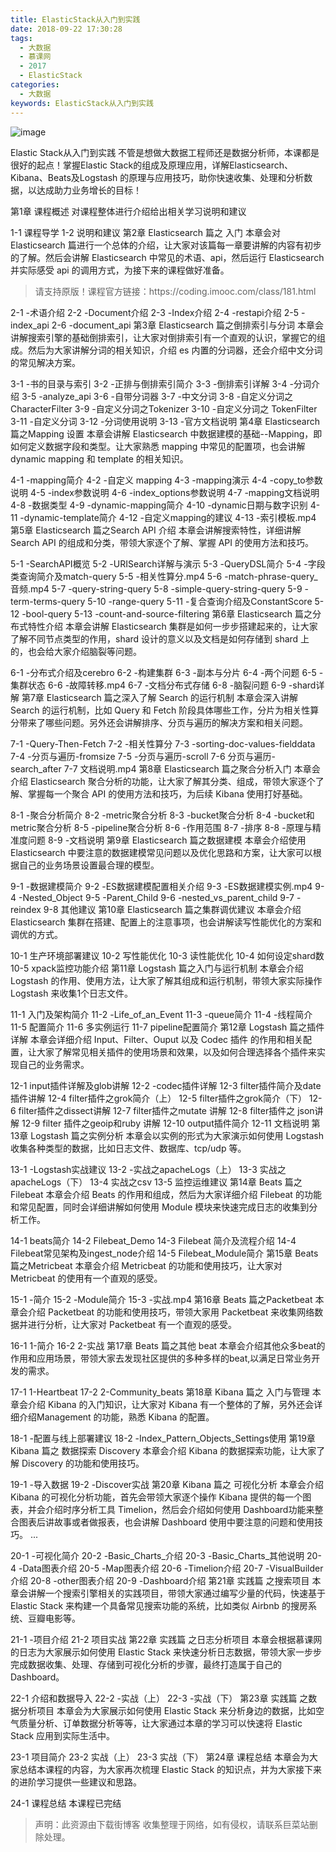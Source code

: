```yaml
---
title: ElasticStack从入门到实践
date: 2018-09-22 17:30:28
tags:
  - 大数据
  - 慕课网
  - 2017
  - ElasticStack
categories:
  - 大数据
keywords: ElasticStack从入门到实践
---
```

![image](https://img.mukewang.com/szimg/5a7441e30001d4f805400300-360-202.jpg)

Elastic Stack从入门到实践
不管是想做大数据工程师还是数据分析师，本课都是很好的起点！掌握Elastic Stack的组成及原理应用，详解Elasticsearch、Kibana、Beats及Logstash 的原理与应用技巧，助你快速收集、处理和分析数据，以达成助力业务增长的目标！

第1章 课程概述
对课程整体进行介绍给出相关学习说明和建议

1-1 课程导学
1-2 说明和建议
第2章 Elasticsearch 篇之 入门
本章会对 Elasticsearch 篇进行一个总体的介绍，让大家对该篇每一章要讲解的内容有初步的了解。然后会讲解 Elasticsearch 中常见的术语、api，然后运行 Elasticsearch 并实际感受 api 的调用方式，为接下来的课程做好准备。

<!-- more -->
<blockquote class="blockquote-center">
请支持原版！课程官方链接：https://coding.imooc.com/class/181.html</blockquote>
</blockquote>


2-1 -术语介绍
2-2 -Document介绍
2-3 -Index介绍
2-4 -restapi介绍
2-5 -index_api
2-6 -document_api
第3章 Elasticsearch 篇之倒排索引与分词
本章会讲解搜索引擎的基础倒排索引，让大家对倒排索引有一个直观的认识，掌握它的组成。然后为大家讲解分词的相关知识，介绍 es 内置的分词器，还会介绍中文分词的常见解决方案。

3-1 -书的目录与索引
3-2 -正排与倒排索引简介
3-3 -倒排索引详解
3-4 -分词介绍
3-5 -analyze_api
3-6 -自带分词器
3-7 -中文分词
3-8 -自定义分词之CharacterFilter
3-9 -自定义分词之Tokenizer
3-10 -自定义分词之 TokenFilter
3-11 -自定义分词
3-12 -分词使用说明
3-13 -官方文档说明
第4章 Elasticsearch 篇之Mapping 设置
本章会讲解 Elasticsearch 中数据建模的基础--Mapping，即如何定义数据字段和类型。让大家熟悉 mapping 中常见的配置项，也会讲解 dynamic mapping 和 template 的相关知识。

4-1 -mapping简介
4-2 -自定义 mapping
4-3 -mapping演示
4-4 -copy_to参数说明
4-5 -index参数说明
4-6 -index_options参数说明
4-7 -mapping文档说明
4-8 -数据类型
4-9 -dynamic-mapping简介
4-10 -dynamic日期与数字识别
4-11 -dynamic-template简介
4-12 -自定义mapping的建议
4-13 -索引模板.mp4
第5章 Elasticsearch 篇之Search API 介绍
本章会讲解搜索特性，详细讲解 Search API 的组成和分类，带领大家逐个了解、掌握 API 的使用方法和技巧。

5-1 -SearchAPI概览
5-2 -URISearch详解与演示
5-3 -QueryDSL简介
5-4 -字段类查询简介及match-query
5-5 -相关性算分.mp4
5-6 -match-phrase-query_音频.mp4
5-7 -query-string-query
5-8 -simple-query-string-query
5-9 -term-terms-query
5-10 -range-query
5-11 -复合查询介绍及ConstantScore
5-12 -bool-query
5-13 -count-and-source-filtering
第6章 Elasticsearch 篇之分布式特性介绍
本章会讲解 Elasticsearch 集群是如何一步步搭建起来的，让大家了解不同节点类型的作用，shard 设计的意义以及文档是如何存储到 shard 上的，也会给大家介绍脑裂等问题。

6-1 -分布式介绍及cerebro
6-2 -构建集群
6-3 -副本与分片
6-4 -两个问题
6-5 -集群状态
6-6 -故障转移.mp4
6-7 -文档分布式存储
6-8 -脑裂问题
6-9 -shard详解
第7章 Elasticsearch 篇之深入了解 Search 的运行机制
本章会深入讲解 Search 的运行机制，比如 Query 和 Fetch 阶段具体哪些工作，分片为相关性算分带来了哪些问题。另外还会讲解排序、分页与遍历的解决方案和相关问题。

7-1 -Query-Then-Fetch
7-2 -相关性算分
7-3 -sorting-doc-values-fielddata
7-4 -分页与遍历-fromsize
7-5 -分页与遍历-scroll
7-6 分页与遍历-search_after
7-7 文档说明.mp4
第8章 Elasticsearch 篇之聚合分析入门
本章会介绍 Elasticsearch 聚合分析的功能，让大家了解其分类、组成，带领大家逐个了解、掌握每一个聚合 API 的使用方法和技巧，为后续 Kibana 使用打好基础。

8-1 -聚合分析简介
8-2 -metric聚合分析
8-3 -bucket聚合分析
8-4 -bucket和metric聚合分析
8-5 -pipeline聚合分析
8-6 -作用范围
8-7 -排序
8-8 -原理与精准度问题
8-9 -文档说明
第9章 Elasticsearch 篇之数据建模
本章会介绍使用 Elasticsearch 中要注意的数据建模常见问题以及优化思路和方案，让大家可以根据自己的业务场景设置最合理的模型。

9-1 -数据建模简介
9-2 -ES数据建模配置相关介绍
9-3 -ES数据建模实例.mp4
9-4 -Nested_Object
9-5 -Parent_Child
9-6 -nested_vs_parent_child
9-7 -reindex
9-8 其他建议
第10章 Elasticsearch 篇之集群调优建议
本章会介绍 Elasticsearch 集群在搭建、配置上的注意事项，也会讲解读写性能优化的方案和调优的方式。

10-1 生产环境部署建议
10-2 写性能优化
10-3 读性能优化
10-4 如何设定shard数
10-5 xpack监控功能介绍
第11章 Logstash 篇之入门与运行机制
本章会介绍 Logstash 的作用、使用方法，让大家了解其组成和运行机制，带领大家实际操作 Logstash 来收集1个日志文件。

11-1 入门及架构简介
11-2 -Life_of_an_Event
11-3 -queue简介
11-4 -线程简介
11-5 配置简介
11-6 多实例运行
11-7 pipeline配置简介
第12章 Logstash 篇之插件详解
本章会详细介绍 Input、Filter、Ouput 以及 Codec 插件 的作用和相关配置，让大家了解常见相关插件的使用场景和效果，以及如何合理选择各个插件来实现自己的业务需求。

12-1 input插件详解及glob讲解
12-2 -codec插件详解
12-3 filter插件简介及date插件讲解
12-4 filter插件之grok简介（上）
12-5 filter插件之grok简介（下）
12-6 filter插件之dissect讲解
12-7 filter插件之mutate 讲解
12-8 filter插件之 json讲解
12-9 filter 插件之geoip和ruby 讲解
12-10 output插件简介
12-11 文档说明
第13章 Logstash 篇之实例分析
本章会以实例的形式为大家演示如何使用 Logstash 收集各种类型的数据，比如日志文件、数据库、tcp/udp 等。

13-1 -Logstash实战建议
13-2 -实战之apacheLogs（上）
13-3 实战之apacheLogs（下）
13-4 实战之csv
13-5 监控运维建议
第14章 Beats 篇之Filebeat
本章会介绍 Beats 的作用和组成，然后为大家详细介绍 Filebeat 的功能和常见配置，同时会详细讲解如何使用 Module 模块来快速完成日志的收集到分析工作。

14-1 beats简介
14-2 Filebeat_Demo
14-3 Filebeat 简介及流程介绍
14-4 Filebeat常见架构及ingest_node介绍
14-5 Filebeat_Module简介
第15章 Beats 篇之Metricbeat
本章会介绍 Metricbeat 的功能和使用技巧，让大家对 Metricbeat 的使用有一个直观的感受。

15-1 -简介
15-2 -Module简介
15-3 -实战.mp4
第16章 Beats 篇之Packetbeat
本章会介绍 Packetbeat 的功能和使用技巧，带领大家用 Packetbeat 来收集网络数据并进行分析，让大家对 Packetbeat 有一个直观的感受。

16-1 1-简介
16-2 2-实战
第17章 Beats 篇之其他 beat
本章会介绍其他众多beat的作用和应用场景，带领大家去发现社区提供的多种多样的beat,以满足日常业务开发的需求。

17-1 1-Heartbeat
17-2 2-Community_beats
第18章 Kibana 篇之 入门与管理
本章会介绍 Kibana 的入门知识，让大家对 Kibana 有一个整体的了解，另外还会详细介绍Management 的功能，熟悉 Kibana 的配置。

18-1 -配置与线上部署建议
18-2 -Index_Pattern_Objects_Settings使用
第19章 Kibana 篇之 数据探索 Discovery
本章会介绍 Kibana 的数据探索功能，让大家了解 Discovery 的功能和使用技巧。

19-1 -导入数据
19-2 -Discover实战
第20章 Kibana 篇之 可视化分析
本章会介绍Kibana 的可视化分析功能，首先会带领大家逐个操作 Kibana 提供的每一个图表，并会介绍时序分析工具 Timelion，然后会介绍如何使用 Dashboard功能来整合图表后讲故事或者做报表，也会讲解 Dashboard 使用中要注意的问题和使用技巧。 ...

20-1 -可视化简介
20-2 -Basic_Charts_介绍
20-3 -Basic_Charts_其他说明
20-4 -Data图表介绍
20-5 -Map图表介绍
20-6 -Timelion介绍
20-7 -VisualBuilder介绍
20-8 -other图表介绍
20-9 -Dashboard介绍
第21章 实践篇 之搜索项目
本章会讲解一个搜索引擎相关的实践项目，带领大家通过编写少量的代码，快速基于 Elastic Stack 来构建一个具备常见搜索功能的系统，比如类似 Airbnb 的搜房系统、豆瓣电影等。

21-1 -项目介绍
21-2 项目实战
第22章 实践篇 之日志分析项目
本章会根据慕课网的日志为大家展示如何使用 Elastic Stack 来快速分析日志数据，带领大家一步步完成数据收集、处理、存储到可视化分析的步骤，最终打造属于自己的 Dashboard。

22-1 介绍和数据导入
22-2 -实战（上）
22-3 -实战（下）
第23章 实践篇 之数据分析项目
本章会为大家展示如何使用 Elastic Stack 来分析身边的数据，比如空气质量分析、订单数据分析等等，让大家通过本章的学习可以快速将 Elastic Stack 应用到实际生活中。

23-1 项目简介
23-2 实战（上）
23-3 实战（下）
第24章 课程总结
本章会为大家总结本课程的内容，为大家再次梳理 Elastic Stack 的知识点，并为大家接下来的进阶学习提供一些建议和思路。

24-1 课程总结
本课程已完结


<blockquote class="blockquote-center">声明：此资源由下载街博客 收集整理于网络，如有侵权，请联系巨菜站删除处理。</blockquote>

<div id="jspay" sid="2J8falz1403" style="display:none">2J8falz1403</div>
<script type="text/javascript" src="https://www.fageka.com/j.js"></script>
<script type="text/javascript" src="https://www.fageka.com/f.js" charset="utf-8"></script>
